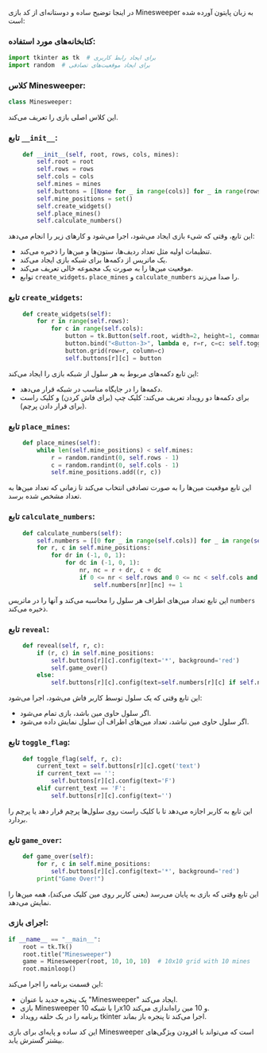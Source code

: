  در اینجا توضیح ساده و دوستانه‌ای از کد بازی Minesweeper به زبان پایتون آورده شده است:

### کتابخانه‌های مورد استفاده:
```python
import tkinter as tk  # برای ایجاد رابط کاربری
import random  # برای ایجاد موقعیت‌های تصادفی
```

### کلاس Minesweeper:
```python
class Minesweeper:
```
این کلاس اصلی بازی را تعریف می‌کند.

### تابع `__init__`:
```python
    def __init__(self, root, rows, cols, mines):
        self.root = root
        self.rows = rows
        self.cols = cols
        self.mines = mines
        self.buttons = [[None for _ in range(cols)] for _ in range(rows)]
        self.mine_positions = set()
        self.create_widgets()
        self.place_mines()
        self.calculate_numbers()
```
این تابع، وقتی که شیء بازی ایجاد می‌شود، اجرا می‌شود و کارهای زیر را انجام می‌دهد:
- تنظیمات اولیه مثل تعداد ردیف‌ها، ستون‌ها و مین‌ها را ذخیره می‌کند.
- یک ماتریس از دکمه‌ها برای شبکه بازی ایجاد می‌کند.
- موقعیت مین‌ها را به صورت یک مجموعه خالی تعریف می‌کند.
- توابع `create_widgets`، `place_mines` و `calculate_numbers` را صدا می‌زند.

### تابع `create_widgets`:
```python
    def create_widgets(self):
        for r in range(self.rows):
            for c in range(self.cols):
                button = tk.Button(self.root, width=2, height=1, command=lambda r=r, c=c: self.reveal(r, c))
                button.bind("<Button-3>", lambda e, r=r, c=c: self.toggle_flag(r, c))
                button.grid(row=r, column=c)
                self.buttons[r][c] = button
```
این تابع دکمه‌های مربوط به هر سلول از شبکه بازی را ایجاد می‌کند:
- دکمه‌ها را در جایگاه مناسب در شبکه قرار می‌دهد.
- برای دکمه‌ها دو رویداد تعریف می‌کند: کلیک چپ (برای فاش کردن) و کلیک راست (برای قرار دادن پرچم).

### تابع `place_mines`:
```python
    def place_mines(self):
        while len(self.mine_positions) < self.mines:
            r = random.randint(0, self.rows - 1)
            c = random.randint(0, self.cols - 1)
            self.mine_positions.add((r, c))
```
این تابع موقعیت مین‌ها را به صورت تصادفی انتخاب می‌کند تا زمانی که تعداد مین‌ها به تعداد مشخص شده برسد.

### تابع `calculate_numbers`:
```python
    def calculate_numbers(self):
        self.numbers = [[0 for _ in range(self.cols)] for _ in range(self.rows)]
        for r, c in self.mine_positions:
            for dr in (-1, 0, 1):
                for dc in (-1, 0, 1):
                    nr, nc = r + dr, c + dc
                    if 0 <= nr < self.rows and 0 <= nc < self.cols and (nr, nc) not in self.mine_positions:
                        self.numbers[nr][nc] += 1
```
این تابع تعداد مین‌های اطراف هر سلول را محاسبه می‌کند و آنها را در ماتریس `numbers` ذخیره می‌کند.

### تابع `reveal`:
```python
    def reveal(self, r, c):
        if (r, c) in self.mine_positions:
            self.buttons[r][c].config(text='*', background='red')
            self.game_over()
        else:
            self.buttons[r][c].config(text=self.numbers[r][c] if self.numbers[r][c] > 0 else '', relief=tk.SUNKEN, state=tk.DISABLED)
```
این تابع وقتی که یک سلول توسط کاربر فاش می‌شود، اجرا می‌شود:
- اگر سلول حاوی مین باشد، بازی تمام می‌شود.
- اگر سلول حاوی مین نباشد، تعداد مین‌های اطراف آن سلول نمایش داده می‌شود.

### تابع `toggle_flag`:
```python
    def toggle_flag(self, r, c):
        current_text = self.buttons[r][c].cget('text')
        if current_text == '':
            self.buttons[r][c].config(text='F')
        elif current_text == 'F':
            self.buttons[r][c].config(text='')
```
این تابع به کاربر اجازه می‌دهد تا با کلیک راست روی سلول‌ها پرچم قرار دهد یا پرچم را بردارد.

### تابع `game_over`:
```python
    def game_over(self):
        for r, c in self.mine_positions:
            self.buttons[r][c].config(text='*', background='red')
        print("Game Over!")
```
این تابع وقتی که بازی به پایان می‌رسد (یعنی کاربر روی مین کلیک می‌کند)، همه مین‌ها را نمایش می‌دهد.

### اجرای بازی:
```python
if __name__ == "__main__":
    root = tk.Tk()
    root.title("Minesweeper")
    game = Minesweeper(root, 10, 10, 10)  # 10x10 grid with 10 mines
    root.mainloop()
```
این قسمت برنامه را اجرا می‌کند:
- یک پنجره جدید با عنوان "Minesweeper" ایجاد می‌کند.
- بازی Minesweeper را با شبکه 10x10 و 10 مین راه‌اندازی می‌کند.
- برنامه را در یک حلقه رویداد tkinter اجرا می‌کند تا پنجره باز بماند.

این کد ساده و پایه‌ای برای بازی Minesweeper است که می‌تواند با افزودن ویژگی‌های بیشتر گسترش یابد.